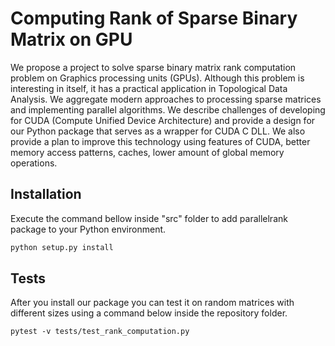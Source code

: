 # Computing Rank of Sparse Binary Matrix on GPU

We propose a project to solve sparse binary matrix rank computation problem on Graphics processing units (GPUs). Although this problem is interesting in itself, it has a practical application in Topological Data Analysis. We aggregate modern approaches to processing sparse matrices and implementing parallel algorithms. We describe challenges of developing for CUDA (Compute Unified Device Architecture) and provide a design for our Python package that serves as a wrapper for CUDA C DLL. We also provide a plan to improve this technology using features of CUDA, better memory access patterns, caches, lower amount of global memory operations.

## Installation

Execute the command bellow inside "src" folder to add parallelrank package to your Python environment.

```bash
python setup.py install
```

## Tests

After you install our package you can test it on random matrices with different sizes using a command below inside the repository folder.

```
pytest -v tests/test_rank_computation.py
```

